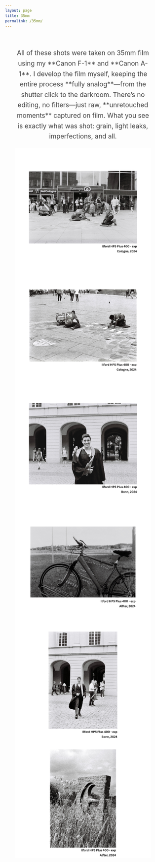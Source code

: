 ```yaml
---
layout: page
title: 35mm
permalink: /35mm/
---
```

<div style="display: flex; justify-content: center; padding: 3rem 2rem;">
  <div style="text-align: center; max-width: 700px;">
    <p style="font-size: 1.5em; color: #444; line-height: 1.6; margin-top: 0;">
     All of these shots were taken on 35mm film using my **Canon F-1** and **Canon A-1**. I develop the film myself, keeping the entire process **fully analog**—from the shutter click to the darkroom.
There’s no editing, no filters—just raw, **unretouched moments** captured on film. What you see is exactly what was shot: grain, light leaks, imperfections, and all.
    </p>


<img src="/assets/img/cologne1.png" alt="Ilford HP5 Plus 400" style="width: 100%; height: auto; display: block; margin: 0 auto;" />
<img src="/assets/img/cologne2.png" alt="Ilford HP5 Plus 400" style="width: 100%; height: auto; display: block; margin: 0 auto;" />
<img src="/assets/img/bonn1.png" alt="Ilford HP5 Plus 400" style="width: 100%; height: auto; display: block; margin: 0 auto;" />
<img src="/assets/img/alfter2.png" alt="Ilford HP5 Plus 400" style="width: 100%; height: auto; display: block; margin: 0 auto;" />
<img src="/assets/img/bonn2.png" alt="Ilford HP5 Plus 400" style="width: 100%; height: auto; display: block; margin: 0 auto;" />
<img src="/assets/img/alfter1.png" alt="Ilford HP5 Plus 400" style="width: 100%; height: auto; display: block; margin: 0 auto;" />
